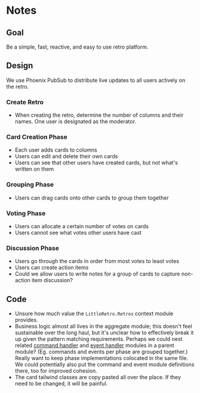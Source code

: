 # Notes

## Goal

Be a simple, fast, reactive, and easy to use retro platform.

## Design

We use Phoenix PubSub to distribute live updates to all users actively on the retro.

### Create Retro

* When creating the retro, determine the number of columns and their names. One user is designated as the moderator.

### Card Creation Phase

* Each user adds cards to columns
* Users can edit and delete their own cards
* Users can see that other users have created cards, but not what's written on them

### Grouping Phase

* Users can drag cards onto other cards to group them together

### Voting Phase

* Users can allocate a certain number of votes on cards
* Users cannot see what votes other users have cast

### Discussion Phase

* Users go through the cards in order from most votes to least votes
* Users can create action items
* Could we allow users to write notes for a group of cards to capture non-action item discussion?

## Code

* Unsure how much value the `LittleRetro.Retros` context module provides.
* Business logic almost all lives in the aggregate module; this doesn't feel sustainable over the long haul, but it's unclear how to effectively break it up given the pattern matching requirements. Perhaps we could nest related [command handler](https://hexdocs.pm/commanded/Commanded.Commands.Handler.html) and [event handler](https://hexdocs.pm/commanded/Commanded.Event.Handler.html) modules in a parent module? (Eg. commands and events per phase are grouped together.) Really want to keep phase implementations colocated in the same file. We could potentially also put the command and event module definitions there, too for improved cohesion.
* The card tailwind classes are copy pasted all over the place. If they need to be changed, it will be painful.
